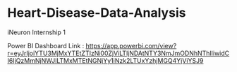 # Heart-Disease-Data-Analysis

iNeuron Internship 1

Power BI Dashboard Link : https://app.powerbi.com/view?r=eyJrIjoiYTU3MjMxYTEtZTIzNi00ZjViLTljNDAtNTY3NmJmODNhNThlIiwidCI6IjQzMmNjNWJlLTMxMTEtNGNjYy1iNzk2LTUxYzhjMGQ4YjViYSJ9
